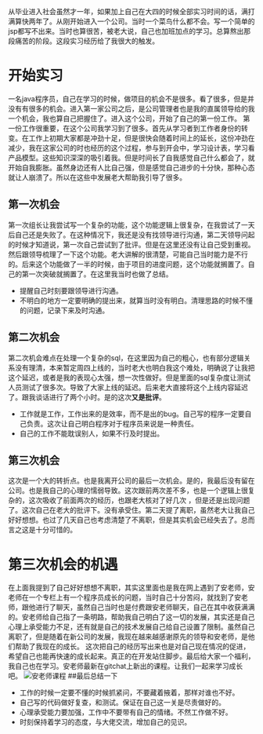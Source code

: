从毕业进入社会虽然才一年，如果加上自己在大四的时候全部实习时间的话，满打满算快两年了。从刚开始进入一个公司。当时一个菜鸟什么都不会。写一个简单的jsp都写不出来。当时也算很苦，被老大说，自己也加班加点的学习。总算熬出那段痛苦的阶段。这段实习经历给了我很大的触发。
# 开始实习
一名java程序员，自己在学习的时候，做项目的机会不是很多。看了很多，但是并没有有很多的机会。进入第一家公司之后，是公司管理者也是我的直属领导给的我一个机会，我也算自己把握住了。进入这个公司，开始了自己的第一份工作。
第一份工作很重要，在这个公司我学习到了很多。首先从学习者到工作者身份的转变。在工作上初期大家都是冲劲十足，但是很快会随着时间上的延长，这份冲劲在减少，我在这家公司的时也经历的这个过程，参与到开会中，学习设计表，学习看产品模型。这些知识深深的吸引着我。但是时间长了自我感觉自己什么都会了，就开始自我膨胀。虽然身边还有人比自己强，但是感觉自己进步的十分快，那种心态就让人崩溃了。所以在这些中发展老大帮助我引导了很多。
## 第一次机会
  第一次组长让我尝试写一个复杂的功能，这个功能逻辑上很复杂，在我尝试了一天后自己还是失败了。在这种情况下，我还是没有找领导进行沟通，第二天领导问起的时候才知道说，第一次自己尝试到了批评。但是在这里还没有让自己受到重视。然后跟领导梳理了一下这个功能。老大讲解的很清楚，可能自己当时能力是不行的。后来这个功能做了一半的时候，由于项目的进度问题，这个功能就搁置了。自己的第一次突破就搁置了。在这里我当时也做了总结。
* 提醒自己时刻要跟领导进行沟通。
* 不明白的地方一定要明确的提出来，就算当时没有明白。清理思路的时候不懂的问题，记录下来及时沟通。
## 第二次机会
第二次机会难点在处理一个复杂的sql，在这里因为自己的粗心，也有部分逻辑关系没有理清，本来暂定周四上线的，当时老大也明白我这个难处，明确说了让我把这个延迟，或者是我的表现心太强，想一次性做好。但是里面的sql复杂度让测试人员测试了很多次。导致了大家上线的延迟。后来老大直接将这个上线内容延迟了。跟我谈话进行了两个小时。是的这次**又是批评**。
* 工作就是工作，工作出来的是效率，而不是出的bug。自己写的程序一定要自己负责。这次让自己明白程序对于程序员来说是一种责任。
* 自己的工作不能耽误别人，如果不行及时提出。
## 第三次机会
  这次是一个大的转折点。也是我离开公司的最后一次机会。是的，我最后没有留在公司。也是我自己的心理的懦弱导致。这次跟前两次差不多，也是一个逻辑上很复杂的，这次吸收了前面两次的经历，也跟老大核对了好几次 ，但是还是出现问题了。这次自己在老大的批评下。没有承受住。第二天提了离职，虽然老大让我自己好好想想。也过了几天自己也考虑清楚了不离职，但是其实机会已经失去了。总而言之这是十分可惜的。
#  第三次机会的机遇
在上面我提到了自己好好想想不离职，其实这里面也是我在网上遇到了安老师，安老师在一个专栏上有一个程序员成长的问题，当时自己十分苦闷，就找到了安老师，跟他进行了聊天，虽然自己当时也是付费跟安老师聊天，自己在其中收获满满的。安老师给自己指了一条明路，帮助我自己明白了这一切的发展，其实还是自己心理上承受能力不足，还有就是自己的技术发展自己给自己设置了限制。虽然自己离职了，但是随着在新公司的发展，我现在越来越感谢原先的领导和安老师，是他们帮助了我现在的成长。
这次把自己的经历写出来也是对自己现在情况的促进，希望自己也能再快速的成长起来。真正的在开发站住脚步。最后给大家一个福利，我自己也在学习。安老师最新在gitchat上新出的课程。让我们一起来学习成长吧。
![安老师课程](https://upload-images.jianshu.io/upload_images/4237685-17318caf4b894d4e.png?imageMogr2/auto-orient/strip%7CimageView2/2/w/1240)
##最后总结一下
* 工作的时候一定要不懂的时候抓紧问，不要藏着掖着，那样对谁也不好。
* 自己写的代码做好复查，和测试。保证在自己这一关是尽责做好的。
* 心理承受能力要加强，工作中不要带有自己的情绪。不然工作做不好。
* 时刻保持着学习的态度，与大佬交流，增加自己的见识。
